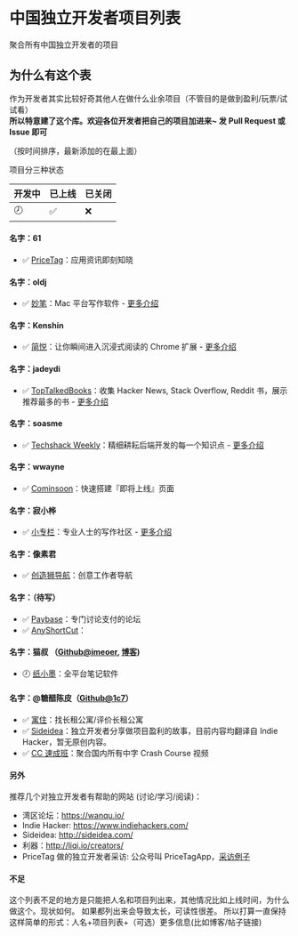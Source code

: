 # 中国独立开发者项目列表
聚合所有中国独立开发者的项目                  

## 为什么有这个表
作为开发者其实比较好奇其他人在做什么业余项目（不管目的是做到盈利/玩票/试试看）               
**所以特意建了这个库。欢迎各位开发者把自己的项目加进来~ 发 Pull Request 或 Issue 即可** 

（按时间排序，最新添加的在最上面）                

项目分三种状态            

| 开发中 | 已上线 | 已关闭 |
|--------|--------|--------|
| :clock8: | :white_check_mark: | :x: |


#### 名字：61
* :white_check_mark: [PriceTag](https://itunes.apple.com/cn/app/price-tag/id1166819590?mt=8)：应用资讯即刻知晓

#### 名字：oldj
* :white_check_mark: [妙笔](https://www.momothink.com/wonderpen)：Mac 平台写作软件 - [更多介绍](https://wanqu.io/t/topic/6600)

#### 名字：Kenshin
* :white_check_mark: [简悦](http://ksria.com/simpread/)：让你瞬间进入沉浸式阅读的 Chrome 扩展 - [更多介绍](https://wanqu.io/t/200-chrome/7181)    

#### 名字：jadeydi
* :white_check_mark: [TopTalkedBooks](https://toptalkedbooks.com/)：收集 Hacker News, Stack Overflow, Reddit 书，展示推荐最多的书 - [更多介绍](https://wanqu.io/t/hacker-news-stack-overflow-reddit-2017-09-04/) 

#### 名字：soasme
* :white_check_mark: [Techshack Weekly](https://wanqu.io/t/techshack-weekly/7809)：精细耕耘后端开发的每一个知识点 - [更多介绍](https://wanqu.io/t/techshack-weekly/7809)

#### 名字：wwayne
* :white_check_mark: [Cominsoon](https://cominsoon.io/)：快速搭建『即将上线』页面

#### 名字：寂小桦
* :white_check_mark: [小专栏](https://xiaozhuanlan.com/)：专业人士的写作社区 - [更多介绍](https://www.v2ex.com/t/392109)

#### 名字：像素君
* :white_check_mark: [创造狮导航](http://chuangzaoshi.com)：创意工作者导航

#### 名字：（待写）
* :white_check_mark: [Paybase](https://paybase.cn)：专门讨论支付的论坛
* :white_check_mark: [AnyShortCut](https://wanqu.io/t/anyshorcut-chrome/7648/9)：

#### 名字：猫叔 （[Github@imeoer](https://github.com/imeoer), [博客](http://www.chole.io/))
* :clock8: [纸小墨](https://www.v2ex.com/t/393185#reply710)：全平台笔记软件

#### 名字：@糖醋陈皮（[Github@1c7](https://github.com/1c7)）
* :white_check_mark: [寓住](https://yuzhu.me)：找长租公寓/评价长租公寓
* :white_check_mark: [Sideidea](http://sideidea.com)：独立开发者分享做项目盈利的故事，目前内容均翻译自 Indie Hacker，暂无原创内容。
* :white_check_mark: [CC 速成班](coolapk.com/apk/com.crashcourse.china.c17)：聚合国内所有中字 Crash Course 视频


#### 另外
推荐几个对独立开发者有帮助的网站 (讨论/学习/阅读)：    
* 湾区论坛：https://wanqu.io/    
* Indie Hacker: https://www.indiehackers.com/     
* Sideidea: http://sideidea.com/    
* 利器：http://liqi.io/creators/
* PriceTag 做的独立开发者采访: 公众号叫 PriceTagApp，[采访例子](https://wanqu.io/t/pricetagapp-6/7685)

#### 不足
这个列表不足的地方是只能把人名和项目列出来，其他情况比如上线时间，为什么做这个。现状如何。
如果都列出来会导致太长，可读性很差。
所以打算一直保持这样简单的形式：人名+项目列表+（可选）更多信息(比如博客/帖子链接)
